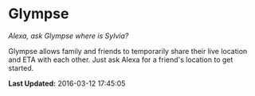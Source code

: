 # Glympse
*Alexa, ask Glympse where is Sylvia?*

Glympse allows family and friends to temporarily share their live location and ETA with each other.  Just ask Alexa for a friend's location to get started.

**Last Updated:** 2016-03-12 17:45:05